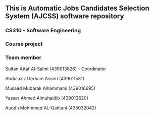 ## This is Automatic Jobs Candidates Selection System (AJCSS) software repository
### CS310 - Software Engineering
### Course project

### Team member 
Sultan Attaf Al-Salmi (439013826) – Coordinator

Abdulaziz Derham Asseri (439011531)

Musaad Mubarak Alhammami (439016695)

Yasser Ahmed Almuhaidib (439013620)

Auodh Mohmmed AL-Qahtani (435032042)

